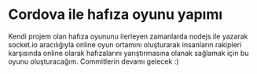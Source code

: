 # Cordova ile hafıza oyunu yapımı

Kendi projem olan hafıza oyununu ilerleyen zamanlarda nodejs ile yazarak socket.io aracılığıyla online oyun ortamını oluşturarak insanların rakipleri karşısında online olarak hafızalarını yarıştırmasına olanak sağlamak için bu oyunu oluşturacağım. Commitlerin devamı gelecek :)
